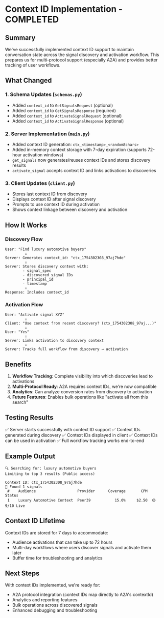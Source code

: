 # Context ID Implementation - COMPLETED

## Summary

We've successfully implemented context ID support to maintain conversation state across the signal discovery and activation workflow. This prepares us for multi-protocol support (especially A2A) and provides better tracking of user workflows.

## What Changed

### 1. Schema Updates (`schemas.py`)
- Added `context_id` to `GetSignalsRequest` (optional)
- Added `context_id` to `GetSignalsResponse` (required)
- Added `context_id` to `ActivateSignalRequest` (optional)
- Added `context_id` to `ActivateSignalResponse` (optional)

### 2. Server Implementation (`main.py`)
- Added context ID generation: `ctx_<timestamp>_<random8chars>`
- Added in-memory context storage with 7-day expiration (supports 72-hour activation windows)
- `get_signals` now generates/reuses context IDs and stores discovery results
- `activate_signal` accepts context ID and links activations to discoveries

### 3. Client Updates (`client.py`)
- Stores last context ID from discovery
- Displays context ID after signal discovery
- Prompts to use context ID during activation
- Shows context linkage between discovery and activation

## How It Works

### Discovery Flow
```
User: "Find luxury automotive buyers"
         ↓
Server: Generates context_id: "ctx_1754302308_97aj7hde"
         ↓
Server: Stores discovery context with:
        - signal_spec
        - discovered signal IDs
        - principal_id
        - timestamp
         ↓
Response: Includes context_id
```

### Activation Flow
```
User: "Activate signal XYZ"
         ↓
Client: "Use context from recent discovery? (ctx_1754302308_97aj...)"
         ↓
User: "Yes"
         ↓
Server: Links activation to discovery context
         ↓
Server: Tracks full workflow from discovery → activation
```

## Benefits

1. **Workflow Tracking**: Complete visibility into which discoveries lead to activations
2. **Multi-Protocol Ready**: A2A requires context IDs, we're now compatible
3. **Analytics**: Can analyze conversion rates from discovery to activation
4. **Future Features**: Enables bulk operations like "activate all from this search"

## Testing Results

✅ Server starts successfully with context ID support
✅ Context IDs generated during discovery
✅ Context IDs displayed in client
✅ Context IDs can be used in activation
✅ Full workflow tracking works end-to-end

## Example Output

```
🔍 Searching for: luxury automotive buyers
Limiting to top 3 results (Public access)

Context ID: ctx_1754302308_97aj7hde
🎯 Found 1 signals
 #    Audience                   Provider      Coverage       CPM  Status       
 1    Luxury Automotive Context  Peer39           15.0%     $2.50  🟡 9/10 Live
```

## Context ID Lifetime

Context IDs are stored for 7 days to accommodate:
- Audience activations that can take up to 72 hours
- Multi-day workflows where users discover signals and activate them later
- Buffer time for troubleshooting and analytics

## Next Steps

With context IDs implemented, we're ready for:
- A2A protocol integration (context IDs map directly to A2A's contextId)
- Analytics and reporting features
- Bulk operations across discovered signals
- Enhanced debugging and troubleshooting